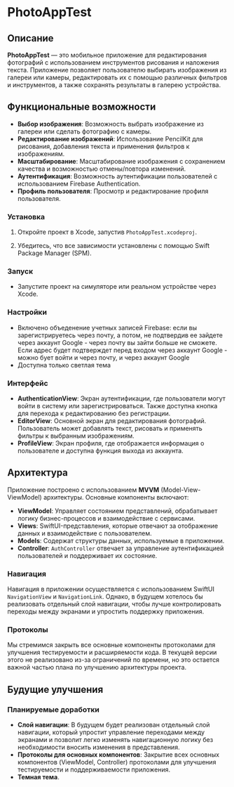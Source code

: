 # PhotoAppTest

## Описание

**PhotoAppTest** — это мобильное приложение для редактирования фотографий с использованием инструментов рисования и наложения текста. Приложение позволяет пользователю выбирать изображения из галереи или камеры, редактировать их с помощью различных фильтров и инструментов, а также сохранять результаты в галерею устройства.

## Функциональные возможности

- **Выбор изображения**: Возможность выбрать изображение из галереи или сделать фотографию с камеры.
- **Редактирование изображений**: Использование PencilKit для рисования, добавления текста и применения фильтров к изображениям.
- **Масштабирование**: Масштабирование изображения с сохранением качества и возможностью отмены/повтора изменений.
- **Аутентификация**: Возможность аутентификации пользователей с использованием Firebase Authentication.
- **Профиль пользователя**: Просмотр и редактирование профиля пользователя.

### Установка

1. Откройте проект в Xcode, запустив `PhotoAppTest.xcodeproj`.

2. Убедитесь, что все зависимости установлены с помощью Swift Package Manager (SPM).

### Запуск

- Запустите проект на симуляторе или реальном устройстве через Xcode.

### Настройки

- Включено объеденение учетных записей Firebase: если вы зарегистрируетесь через почту, а потом, не подтвердив ее зайдете через аккаунт Google - через почту вы зайти больше не сможете. Если адрес будет подтверждет перед входом через аккаунт Google - можно бует войти и через почту, и через аккаунт Google
- Доступна только светлая тема


### Интерфейс

- **AuthenticationView**: Экран аутентификации, где пользователи могут войти в систему или зарегистрироваться. Также доступна кнопка для перехода к редактированию без регистрации.
- **EditorView**: Основной экран для редактирования фотографий. Пользователь может добавлять текст, рисовать и применять фильтры к выбранным изображениям.
- **ProfileView**: Экран профиля, где отображается информация о пользователе и доступна функция выхода из аккаунта.

## Архитектура

Приложение построено с использованием **MVVM** (Model-View-ViewModel) архитектуры. Основные компоненты включают:

- **ViewModel**: Управляет состоянием представлений, обрабатывает логику бизнес-процессов и взаимодействие с сервисами.
- **Views**: SwiftUI-представления, которые отвечают за отображение данных и взаимодействие с пользователем.
- **Models**: Содержат структуры данных, используемые в приложении.
- **Controller**: `AuthController` отвечает за управление аутентификацией пользователей и поддерживает их состояние.

### Навигация

Навигация в приложении осуществляется с использованием SwiftUI `NavigationView` и `NavigationLink`. Однако, в будущем хотелось бы реализовать отдельный слой навигации, чтобы лучше контролировать переходы между экранами и упростить поддержку приложения.

### Протоколы

Мы стремимся закрыть все основные компоненты протоколами для улучшения тестируемости и расширяемости кода. В текущей версии этого не реализовано из-за ограничений по времени, но это остается важной частью плана по улучшению архитектуры проекта.

## Будущие улучшения

### Планируемые доработки

- **Слой навигации**: В будущем будет реализован отдельный слой навигации, который упростит управление переходами между экранами и позволит легко изменять навигационную логику без необходимости вносить изменения в представления.
- **Протоколы для основных компонентов**: Закрытие всех основных компонентов (ViewModel, Controller) протоколами для улучшения тестируемости и поддерживаемости приложения.
- **Темная тема**.
